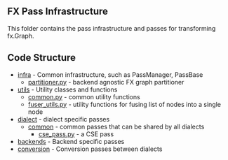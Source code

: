 ## FX Pass Infrastructure
This folder contains the pass infrastructure and passes for transforming fx.Graph.


## Code Structure

* [infra](infra) - Common infrastructure, such as PassManager, PassBase
    * [partitioner.py](infra/partitioner.py) - backend agnostic FX graph partitioner
* [utils](utils) - Utility classes and functions
    * [common.py](utils/common.py) - common utility functions
    * [fuser_utils.py](utils/fuser_utils.py) - utility functions for fusing list of nodes into a single node
* [dialect](dialect) - dialect specific passes
    * [common](dialect/common) - common passes that can be shared by all dialects
        * [cse_pass.py](dialect/common/cse_pass.py) - a CSE pass
* [backends](backends) - Backend specific passes
* [conversion](conversion) - Conversion passes between dialects
